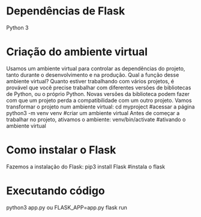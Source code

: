 # Dependências de Flask

Python 3

# Criação do ambiente virtual
Usamos um ambiente virtual para controlar as dependências do projeto, tanto durante o desenvolvimento e na produção.
Qual a função desse ambiente virtual? Quanto estiver trabalhando com vários projetos, é provável que você precise trabalhar com diferentes versões de bibliotecas de Python, ou o próprio Python. Novas versões da biblioteca podem fazer com que um projeto perda a compatibilidade com um outro projeto.
Vamos transformar o projeto num ambiente virtual:
cd myproject #acessar a página
python3 -m venv venv #criar um ambiente virtual
Antes de começar a trabalhar no projeto, ativamos o ambiente:
venv/bin/activate #ativando o ambiente virtual

# Como instalar o Flask
Fazemos a instalação do Flask:
pip3 install Flask #instala o flask

# Executando código
python3 app.py
ou
FLASK_APP=app.py flask run


